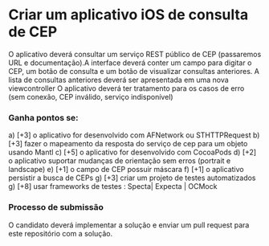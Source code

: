 # **Criar um aplicativo iOS de consulta de CEP** #
O aplicativo deverá consultar um serviço REST público de CEP (passaremos URL e documentação).A interface deverá conter um campo para digitar o CEP, um botão de consulta e um botão de visualizar consultas anteriores.
A lista de consultas anteriores deverá ser apresentada em uma nova viewcontroller
O aplicativo deverá ter tratamento para os casos de erro (sem conexão, CEP inválido, serviço indisponível)


### **Ganha pontos se:** ###
a) [+3] o aplicativo for desenvolvido com AFNetwork ou STHTTPRequest
b) [+3] fazer o mapeamento da resposta do serviço de cep para um objeto usando Mantl
c) [+5] o aplicativo for desenvolvido com CocoaPods
d) [+2] o aplicativo suportar mudanças de orientação sem erros (portrait e landscape)
e) [+1] o campo de CEP possuir máscara
f) [+1] o aplicativo persistir a busca de CEPs
g) [+3] criar um projeto de testes automatizados
g) [+8] usar frameworks de testes : Specta| Expecta | OCMock

### **Processo de submissão** ###
O candidato deverá implementar a solução e enviar um pull request para este repositório com a solução.